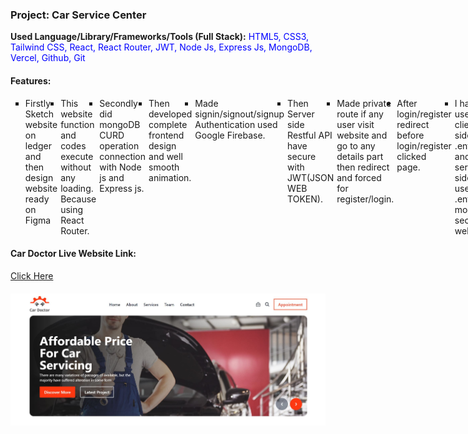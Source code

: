 ﻿<h3>Project: Car Service Center</h3>
<p><b>Used Language/Library/Frameworks/Tools (Full Stack):</b> <span style="color:blue;">HTML5, CSS3, Tailwind CSS, React, React Router, JWT, Node Js, Express Js, MongoDB, Vercel, Github, Git</span></p>
<h4>Features:</h4>
<ul type="square" style="display:flex; gap:5px; margin-bottom:10px;">
  <li>Firstly Sketch website on ledger and then design website ready on Figma</li>
  <li>This website function and codes execute without any loading. Because using React Router.</li>
  <li>Secondly did mongoDB CURD operation connection with Node js and Express js.</li>
  <li>Then developed complete frontend design and well smooth animation.</li>
  <li>Made signin/signout/signup Authentication used Google Firebase.</li>
  <li>Then Server side Restful API have secure with JWT(JSON WEB TOKEN).</li>
  <li>Made private route if any user visit website and go to any details part then redirect and forced for register/login.</li>
  <li>After login/register redirect before login/register clicked page.</li>
  <li>I have used on client side .env.local and server side used .env for more secure website.</li>
  <li>Then saved server side code privately and client side code publicly.</li>
  <li>Server side deploy on vercel.</li>
  <li>Client side deploy on firebase hosting.</li>
</ul>
<div style="margin-bottom:20px;"><h4>Car Doctor Live Website Link: </h4><a href="https://cars-doctor-54bba.web.app/" target="_blank">Click Here</a></div>
<img src="cover-img.JPG" alt="Webpage cover image"/>
 
 
